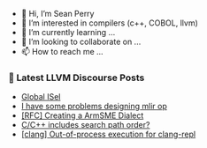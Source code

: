 - 👋 Hi, I’m Sean Perry
- 👀 I’m interested in compilers (c++, COBOL, llvm)
- 🌱 I’m currently learning ...
- 💞️ I’m looking to collaborate on ...
- 📫 How to reach me ...

<!---
s66perry/s66perry is a ✨ special ✨ repository because its `README.md` (this file) appears on your GitHub profile.
You can click the Preview link to take a look at your changes.
--->
### 📕 Latest LLVM Discourse Posts

<!-- DISCOURSE-LLVM:START -->
- [Global ISel](https://discourse.llvm.org/t/global-isel/68884#post_6)
- [I have some problems designing mlir op](https://discourse.llvm.org/t/i-have-some-problems-designing-mlir-op/68889#post_2)
- [[RFC] Creating a ArmSME Dialect](https://discourse.llvm.org/t/rfc-creating-a-armsme-dialect/67208?page=3#post_54)
- [C/C++ includes search path order?](https://discourse.llvm.org/t/c-c-includes-search-path-order/68868#post_5)
- [[clang] Out-of-process execution for clang-repl](https://discourse.llvm.org/t/clang-out-of-process-execution-for-clang-repl/68225#post_10)
<!-- DISCOURSE-LLVM:END -->
